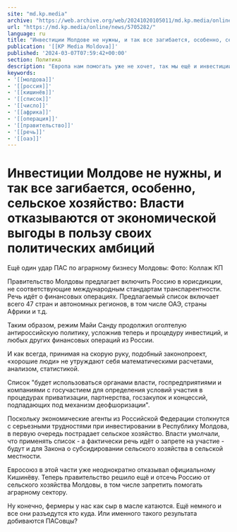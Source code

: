 ```yaml
---
site: "md.kp.media"
archive: "https://web.archive.org/web/20241020105011/md.kp.media/online/news/5705282/"
url: "https://md.kp.media/online/news/5705282/"
language: ru
title: "Инвестиции Молдове не нужны, и так все загибается, особенно, сельское хозяйство: Власти отказываются от экономической выгоды в пользу своих политических амбиций"
publication: '[[KP Media Moldova]]'
published: '2024-03-07T07:59:42+00:00'
section: Политика
description: "Европа нам помогать уже не хочет, так мы ещё и инвестиции российского бизнеса отсекаем"
keywords:
- '[[молдова]]'
- '[[россия]]'
- '[[кишинёв]]'
- '[[список]]'
- '[[число]]'
- '[[африка]]'
- '[[операция]]'
- '[[правительство]]'
- '[[речь]]'
- '[[оаэ]]'
---
```


# Инвестиции Молдове не нужны, и так все загибается, особенно, сельское хозяйство: Власти отказываются от экономической выгоды в пользу своих политических амбиций

Ещё один удар ПАС по аграрному бизнесу Молдовы: Фото: Коллаж КП

Правительство Молдовы предлагает включить Россию в юрисдикции, не соответствующие международным стандартам транспарентности. Речь идёт о финансовых операциях. Предлагаемый список включает всего 47 стран и автономных регионов, в том числе ОАЭ, страны Африки и т.д.

Таким образом, режим Майи Санду продолжил оголтелую антироссийскую политику, усложнив теперь и процедуру инвестиций, и любых других финансовых операций из России.

И как всегда, принимая на скорую руку, подобный законопроект, «хорошие люди» не утруждают себя математическими расчетами, анализом, статистикой.

Список "будет использоваться органами власти, госпредприятиями и компаниями с госучастием для определения условий участия в процедурах приватизации, партнерства, госзакупок и концессий, подпадающих под механизм деофшоризации".

Поскольку экономические агенты из Российской Федерации столкнутся с серьезными трудностями при инвестировании в Республику Молдова, в первую очередь пострадает сельское хозяйство. Власти умолчали, что применять список - а фактически речь идёт о запрете на участие - будут и для Закона о субсидировании сельского хозяйства в сельской местности.

Евросоюз в этой части уже неоднократно отказывал официальному Кишинёву. Теперь правительство решило ещё и отсечь Россию от сельского хозяйства Молдовы, в том числе запретить помогать аграрному сектору.

Ну конечно, фермеры у нас как сыр в масле катаются. Ещё немного и все они разъедутся кто куда. Или именного такого результата добиваются ПАСовцы?